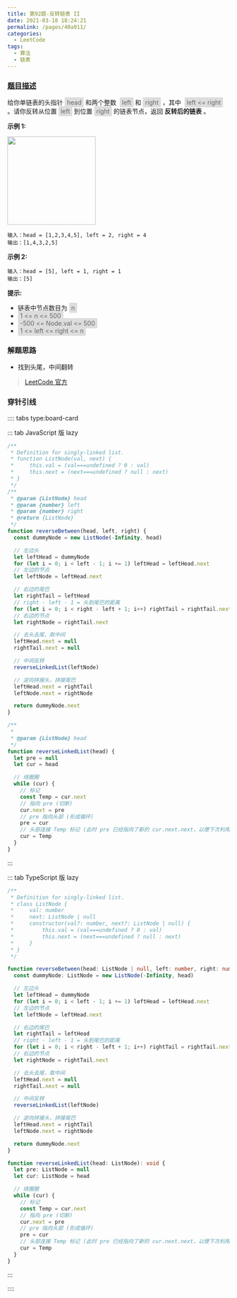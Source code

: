 ```yaml
---
title: 第92题-反转链表 II
date: 2021-03-18 18:24:21
permalink: /pages/40a911/
categories:
  - LeetCode
tags:
  - 算法
  - 链表
---
```


### [题目描述](https://leetcode-cn.com/problems/reverse-linked-list-ii/)

给你单链表的头指针 <span style="background: #ddd; color: #666; padding: 3px 5px; border-radius: 2px;">head</span> 和两个整数  <span style="background: #ddd; color: #666; padding: 3px 5px; border-radius: 2px;">left</span> 和 <span style="background: #ddd; color: #666; padding: 3px 5px; border-radius: 2px;">right</span> ，其中  <span style="background: #ddd; color: #666; padding: 3px 5px; border-radius: 2px;">left <= right</span> 。请你反转从位置 <span style="background: #ddd; color: #666; padding: 3px 5px; border-radius: 2px;">left</span> 到位置 <span style="background: #ddd; color: #666; padding: 3px 5px; border-radius: 2px;">right</span> 的链表节点，返回 **反转后的链表** 。

<!-- more -->

**示例 1:**

<img src="https://cdn.jsdelivr.net/gh/xiaojun996/CDN/images/leetcode/reverse-linked-list-ii.jpeg" width="200" />

```
输入：head = [1,2,3,4,5], left = 2, right = 4
输出：[1,4,3,2,5]
```

**示例 2:**

```
输入：head = [5], left = 1, right = 1
输出：[5]
```

**提示:**

- 链表中节点数目为 <span style="background: #ddd; color: #666; padding: 3px 5px; border-radius: 2px;">n</span>
- <span style="background: #ddd; color: #666; padding: 3px 5px; border-radius: 2px;">1 <= n <= 500</span>
- <span style="background: #ddd; color: #666; padding: 3px 5px; border-radius: 2px;">-500 <= Node.val <= 500</span>
- <span style="background: #ddd; color: #666; padding: 3px 5px; border-radius: 2px;">1 <= left <= right <= n</span>

### 解题思路

- 找到头尾，中间翻转

> [LeetCode 官方](https://leetcode-cn.com/problems/reverse-linked-list-ii/solution/fan-zhuan-lian-biao-ii-by-leetcode-solut-teyq/)

### 穿针引线

:::: tabs type:board-card

::: tab JavaScript 版 lazy

```JavaScript
/**
 * Definition for singly-linked list.
 * function ListNode(val, next) {
 *     this.val = (val===undefined ? 0 : val)
 *     this.next = (next===undefined ? null : next)
 * }
 */
/**
 * @param {ListNode} head
 * @param {number} left
 * @param {number} right
 * @return {ListNode}
 */
function reverseBetween(head, left, right) {
  const dummyNode = new ListNode(-Infinity, head)

  // 左边头
  let leftHead = dummyNode
  for (let i = 0; i < left - 1; i += 1) leftHead = leftHead.next
  // 左边的节点
  let leftNode = leftHead.next

  // 右边的尾巴
  let rightTail = leftHead
  // right - left - 1 = 头到尾巴的距离
  for (let i = 0; i < right - left + 1; i++) rightTail = rightTail.next
  // 右边的节点
  let rightNode = rightTail.next

  // 去头去尾，取中间
  leftHead.next = null
  rightTail.next = null

  // 中间反转
  reverseLinkedList(leftNode)

  // 逆向拼接头，拼接尾巴
  leftHead.next = rightTail
  leftNode.next = rightNode

  return dummyNode.next
}

/**
 *
 * @param {ListNode} head
 */
function reverseLinkedList(head) {
  let pre = null
  let cur = head

  // 绕圈圈
  while (cur) {
    // 标记
    const Temp = cur.next
    // 指向 pre (切断)
    cur.next = pre
    // pre 指向头部 (形成循环)
    pre = cur
    // 头部连接 Temp 标记 (此时 pre 已经指向了新的 cur.next.next，以便下次利用)
    cur = Temp
  }
}
```

:::

::: tab TypeScript 版 lazy

```TypeScript
/**
 * Definition for singly-linked list.
 * class ListNode {
 *     val: number
 *     next: ListNode | null
 *     constructor(val?: number, next?: ListNode | null) {
 *         this.val = (val===undefined ? 0 : val)
 *         this.next = (next===undefined ? null : next)
 *     }
 * }
 */

function reverseBetween(head: ListNode | null, left: number, right: number): ListNode | null {
  const dummyNode: ListNode = new ListNode(-Infinity, head)

  // 左边头
  let leftHead = dummyNode
  for (let i = 0; i < left - 1; i += 1) leftHead = leftHead.next
  // 左边的节点
  let leftNode = leftHead.next

  // 右边的尾巴
  let rightTail = leftHead
  // right - left - 1 = 头到尾巴的距离
  for (let i = 0; i < right - left + 1; i++) rightTail = rightTail.next
  // 右边的节点
  let rightNode = rightTail.next

  // 去头去尾，取中间
  leftHead.next = null
  rightTail.next = null

  // 中间反转
  reverseLinkedList(leftNode)

  // 逆向拼接头，拼接尾巴
  leftHead.next = rightTail
  leftNode.next = rightNode

  return dummyNode.next
}

function reverseLinkedList(head: ListNode): void {
  let pre: ListNode = null
  let cur: ListNode = head

  // 绕圈圈
  while (cur) {
    // 标记
    const Temp = cur.next
    // 指向 pre (切断)
    cur.next = pre
    // pre 指向头部 (形成循环)
    pre = cur
    // 头部连接 Temp 标记 (此时 pre 已经指向了新的 cur.next.next，以便下次利用)
    cur = Temp
  }
}
```

:::

::::

